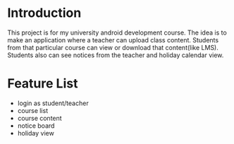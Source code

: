 # Introduction
This project is for my university android development course. The idea is to make an application where a teacher can upload class content. Students from that particular course can view or download that content(like LMS). Students also can see notices from the teacher and holiday calendar view.
# Feature List
- login as student/teacher
- course list
- course content
- notice board
- holiday view

